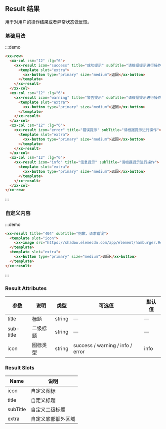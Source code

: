 ## Result 结果

用于对用户的操作结果或者异常状态做反馈。

### 基础用法

:::demo

```html
<xx-row>
  <xx-col :sm="12" :lg="6">
    <xx-result icon="success" title="成功提示" subTitle="请根据提示进行操作">
      <template slot="extra">
        <xx-button type="primary" size="medium">返回</xx-button>
      </template>
    </xx-result>
  </xx-col>
  <xx-col :sm="12" :lg="6">
    <xx-result icon="warning" title="警告提示" subTitle="请根据提示进行操作">
      <template slot="extra">
        <xx-button type="primary" size="medium">返回</xx-button>
      </template>
    </xx-result>
  </xx-col>
  <xx-col :sm="12" :lg="6">
    <xx-result icon="error" title="错误提示" subTitle="请根据提示进行操作">
      <template slot="extra">
        <xx-button type="primary" size="medium">返回</xx-button>
      </template>
    </xx-result>
  </xx-col>
  <xx-col :sm="12" :lg="6">
    <xx-result icon="info" title="信息提示" subTitle="请根据提示进行操作">
      <template slot="extra">
        <xx-button type="primary" size="medium">返回</xx-button>
      </template>
    </xx-result>
  </xx-col>
</xx-row>
```

:::

### 自定义内容

:::demo

```html
<xx-result title="404" subTitle="抱歉，请求错误">
  <template slot="icon">
    <xx-image src="https://shadow.elemecdn.com/app/element/hamburger.9cf7b091-55e9-11e9-a976-7f4d0b07eef6.png"></xx-image>
  </template>
  <template slot="extra">
    <xx-button type="primary" size="medium">返回</xx-button>
  </template>
</xx-result>
```

:::

### Result Attributes

| 参数          | 说明            | 类型            | 可选值                 | 默认值   |
|-------------  |---------------- |---------------- |---------------------- |-------- |
| title          | 标题         | string  |          —             |    —     |
| sub-title    | 二级标题  | string | — |    —  |
| icon  | 图标类型    | string  |    success / warning / info / error  |  info |

### Result Slots

| Name | 说明 |
|------|--------|
| icon | 自定义图标  |
| title | 自定义标题     |
| subTitle | 自定义二级标题     |
| extra | 自定义底部额外区域     |
